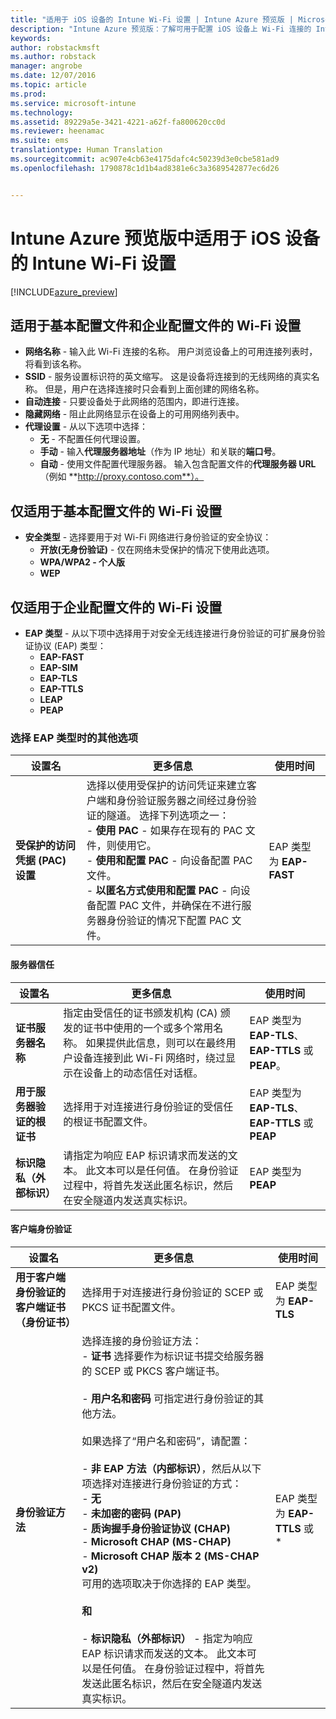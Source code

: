 ```yaml
---
title: "适用于 iOS 设备的 Intune Wi-Fi 设置 | Intune Azure 预览版 | Microsoft Docs"
description: "Intune Azure 预览版：了解可用于配置 iOS 设备上 Wi-Fi 连接的 Intune 设置。"
keywords: 
author: robstackmsft
ms.author: robstack
manager: angrobe
ms.date: 12/07/2016
ms.topic: article
ms.prod: 
ms.service: microsoft-intune
ms.technology: 
ms.assetid: 89229a5e-3421-4221-a62f-fa800620cc0d
ms.reviewer: heenamac
ms.suite: ems
translationtype: Human Translation
ms.sourcegitcommit: ac907e4cb63e4175dafc4c50239d3e0cbe581ad9
ms.openlocfilehash: 1790878c1d1b4ad8381e6c3a3689542877ec6d26


---
```


# <a name="intune-wi-fi-settings-for-ios-devices-in-intune-azure-preview"></a>Intune Azure 预览版中适用于 iOS 设备的 Intune Wi-Fi 设置

[!INCLUDE[azure_preview](../includes/azure_preview.md)]



## <a name="wi-fi-settings-for-basic-and-enterprise-profiles"></a>适用于基本配置文件和企业配置文件的 Wi-Fi 设置

- **网络名称** - 输入此 Wi-Fi 连接的名称。 用户浏览设备上的可用连接列表时，将看到该名称。
- **SSID** - 服务设置标识符的英文缩写。 这是设备将连接到的无线网络的真实名称。 但是，用户在选择连接时只会看到上面创建的网络名称。
- **自动连接** - 只要设备处于此网络的范围内，即进行连接。
- **隐藏网络** - 阻止此网络显示在设备上的可用网络列表中。
- **代理设置** - 从以下选项中选择：
    - **无** - 不配置任何代理设置。
    - **手动** - 输入**代理服务器地址**（作为 IP 地址）和关联的**端口号**。
    - **自动** - 使用文件配置代理服务器。 输入包含配置文件的**代理服务器 URL**（例如 **http://proxy.contoso.com**）。

## <a name="wi-fi-settings-for-basic-profiles-only"></a>仅适用于基本配置文件的 Wi-Fi 设置

- **安全类型** - 选择要用于对 Wi-Fi 网络进行身份验证的安全协议：
    - **开放(无身份验证)** - 仅在网络未受保护的情况下使用此选项。
    - **WPA/WPA2 - 个人版**
    - **WEP**

## <a name="wi-fi-settings-for-enterprise-profiles-only"></a>仅适用于企业配置文件的 Wi-Fi 设置

- **EAP 类型** - 从以下项中选择用于对安全无线连接进行身份验证的可扩展身份验证协议 (EAP) 类型：
    - **EAP-FAST**
    - **EAP-SIM**
    - **EAP-TLS**
    - **EAP-TTLS**
    - **LEAP**
    - **PEAP**

### <a name="further-options-when-you-choose-an-eap-type"></a>选择 EAP 类型时的其他选项


|设置名|更多信息|使用时间|
|--------------|-------------|----------|
|**受保护的访问凭据 (PAC) 设置**|选择以使用受保护的访问凭证来建立客户端和身份验证服务器之间经过身份验证的隧道。 选择下列选项之一：<br>- **使用 PAC** - 如果存在现有的 PAC 文件，则使用它。<br>- **使用和配置 PAC** - 向设备配置 PAC 文件。<br>- **以匿名方式使用和配置 PAC** - 向设备配置 PAC 文件，并确保在不进行服务器身份验证的情况下配置 PAC 文件。|EAP 类型为 **EAP-FAST**|

#### <a name="server-trust"></a>服务器信任


|设置名|更多信息|使用时间|
|--------------|-------------|----------|
|**证书服务器名称**|指定由受信任的证书颁发机构 (CA) 颁发的证书中使用的一个或多个常用名称。 如果提供此信息，则可以在最终用户设备连接到此 Wi-Fi 网络时，绕过显示在设备上的动态信任对话框。|EAP 类型为 **EAP-TLS**、**EAP-TTLS** 或 **PEAP**。|
|**用于服务器验证的根证书**|选择用于对连接进行身份验证的受信任的根证书配置文件。 |EAP 类型为 **EAP-TLS**、**EAP-TTLS** 或 **PEAP**|
|**标识隐私（外部标识）**|请指定为响应 EAP 标识请求而发送的文本。 此文本可以是任何值。 在身份验证过程中，将首先发送此匿名标识，然后在安全隧道内发送真实标识。|EAP 类型为 **PEAP**|


#### <a name="client-authentication"></a>客户端身份验证


|设置名|更多信息|使用时间|
|--------------|-------------|----------|
|**用于客户端身份验证的客户端证书（身份证书）**|选择用于对连接进行身份验证的 SCEP 或 PKCS 证书配置文件。|EAP 类型为 **EAP-TLS**|
|**身份验证方法**|选择连接的身份验证方法：<br>- **证书** 选择要作为标识证书提交给服务器的 SCEP 或 PKCS 客户端证书。<br><br>- **用户名和密码** 可指定进行身份验证的其他方法。 <br><br>如果选择了“用户名和密码”，请配置：<br><br>-  **非 EAP 方法（内部标识）**，然后从以下项选择对连接进行身份验证的方式：<br>- **无**<br>- **未加密的密码 (PAP)**<br>- **质询握手身份验证协议 (CHAP)**<br>- **Microsoft CHAP (MS-CHAP)**<br>- **Microsoft CHAP 版本 2 (MS-CHAP v2)**<br>可用的选项取决于你选择的 EAP 类型。<br><br>**和**<br><br>- **标识隐私（外部标识）** - 指定为响应 EAP 标识请求而发送的文本。 此文本可以是任何值。 在身份验证过程中，将首先发送此匿名标识，然后在安全隧道内发送真实标识。|EAP 类型为 **EAP-TTLS** 或 *



<!--HONumber=Feb17_HO1-->



